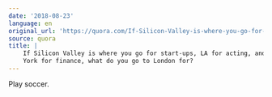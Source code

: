 ```yaml
---
date: '2018-08-23'
language: en
original_url: 'https://quora.com/If-Silicon-Valley-is-where-you-go-for-start-ups-LA-for-acting-and-New-York-for-finance-what-do-you-go-to-London-for/answer/Clément-Renaud'
source: quora
title: |
    If Silicon Valley is where you go for start-ups, LA for acting, and New
    York for finance, what do you go to London for?
---
```


Play soccer.
